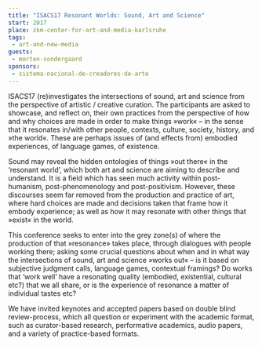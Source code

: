 ```yaml
---
title: "ISACS17 Resonant Worlds: Sound, Art and Science"
start: 2017
place: zkm-center-for-art-and-media-karlsruhe
tags:
 - art-and-new-media
guests:
 - morten-sondergaard
sponsors:
 - sistema-nacional-de-creadores-de-arte
---
```


ISACS17 (re)investigates the  intersections of sound, art and science from the perspective of artistic / creative curation. The participants are asked to showcase, and reflect on, their own practices from the perspective of how and why choices are made in order to make things »work« – in the sense that it resonates in/with other people, contexts, culture, society, history, and »the world«. These are perhaps issues of (and effects from) embodied experiences, of language games, of existence.

Sound may reveal the hidden ontologies of things »out there« in the ‘resonant world’, which both art and science are aiming to describe and understand. It is a field which has seen much activity within post-humanism, post-phenomenology and post-positivism. However, these discourses seem far removed from the production and practice of art, where hard choices are made and decisions taken that frame how it embody experience; as well as how it may resonate with other things that »exist« in the world.

This conference seeks to enter into the grey zone(s) of where the production of that »resonance» takes place, through dialogues with people working there; asking some crucial questions about when and in what way the intersections of sound, art and science »works out« – is it based on subjective judgment calls, language games, contextual framings? Do works that ‘work well’ have a resonating quality (embodied, existential, cultural etc?) that we all share, or is the experience of resonance a matter of individual tastes etc?

We have invited keynotes and accepted papers based on double blind review-process, which all question or experiment with the academic format, such as curator-based research, performative academics, audio papers, and a variety of practice-based formats.